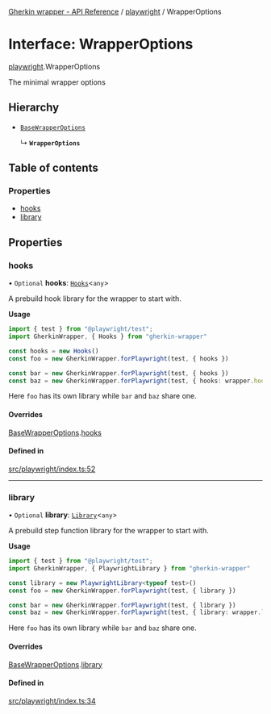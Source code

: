[Gherkin wrapper - API Reference](../README.md) / [playwright](../modules/playwright.md) / WrapperOptions

# Interface: WrapperOptions

[playwright](../modules/playwright.md).WrapperOptions

The minimal wrapper options

## Hierarchy

- [`BaseWrapperOptions`](common.BaseWrapperOptions.md)

  ↳ **`WrapperOptions`**

## Table of contents

### Properties

- [hooks](playwright.WrapperOptions.md#hooks)
- [library](playwright.WrapperOptions.md#library)

## Properties

### hooks

• `Optional` **hooks**: [`Hooks`](../classes/common.Hooks.md)<`any`\>

A prebuild hook library for the wrapper to start with.

**Usage**
```ts
import { test } from "@playwright/test";
import GherkinWrapper, { Hooks } from "gherkin-wrapper"

const hooks = new Hooks()
const foo = new GherkinWrapper.forPlaywright(test, { hooks })

const bar = new GherkinWrapper.forPlaywright(test, { hooks })
const baz = new GherkinWrapper.forPlaywright(test, { hooks: wrapper.hooks })
```
Here `foo` has its own library while `bar` and `baz` share one.

#### Overrides

[BaseWrapperOptions](common.BaseWrapperOptions.md).[hooks](common.BaseWrapperOptions.md#hooks)

#### Defined in

[src/playwright/index.ts:52](https://github.com/Niitch/gherkin-wrapper/blob/63e64be/src/playwright/index.ts#L52)

___

### library

• `Optional` **library**: [`Library`](../classes/common.Library.md)<`any`\>

A prebuild step function library for the wrapper to start with.

**Usage**
```ts
import { test } from "@playwright/test";
import GherkinWrapper, { PlaywrightLibrary } from "gherkin-wrapper"

const library = new PlaywrightLibrary<typeof test>()
const foo = new GherkinWrapper.forPlaywright(test, { library })

const bar = new GherkinWrapper.forPlaywright(test, { library })
const baz = new GherkinWrapper.forPlaywright(test, { library: wrapper.library })
```
Here `foo` has its own library while `bar` and `baz` share one.

#### Overrides

[BaseWrapperOptions](common.BaseWrapperOptions.md).[library](common.BaseWrapperOptions.md#library)

#### Defined in

[src/playwright/index.ts:34](https://github.com/Niitch/gherkin-wrapper/blob/63e64be/src/playwright/index.ts#L34)

